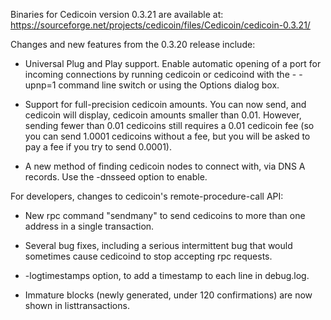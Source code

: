 Binaries for Cedicoin version 0.3.21 are available at:
  https://sourceforge.net/projects/cedicoin/files/Cedicoin/cedicoin-0.3.21/

Changes and new features from the 0.3.20 release include:

* Universal Plug and Play support.  Enable automatic opening of a port for incoming connections by running cedicoin or cedicoind with the - -upnp=1 command line switch or using the Options dialog box.

* Support for full-precision cedicoin amounts.  You can now send, and cedicoin will display, cedicoin amounts smaller than 0.01.  However, sending fewer than 0.01 cedicoins still requires a 0.01 cedicoin fee (so you can send 1.0001 cedicoins without a fee, but you will be asked to pay a fee if you try to send 0.0001).

* A new method of finding cedicoin nodes to connect with, via DNS A records. Use the -dnsseed option to enable.

For developers, changes to cedicoin's remote-procedure-call API:

* New rpc command "sendmany" to send cedicoins to more than one address in a single transaction.

* Several bug fixes, including a serious intermittent bug that would sometimes cause cedicoind to stop accepting rpc requests. 

* -logtimestamps option, to add a timestamp to each line in debug.log.

* Immature blocks (newly generated, under 120 confirmations) are now shown in listtransactions.
